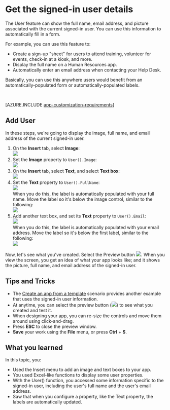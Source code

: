 <properties
	pageTitle="Show the current user details or information in PowerApps | Microsoft PowerApps"
	description="Insert the User function to display the name and email address of the signed-in user in PowerApps"
	services=""
	suite="powerapps"
	documentationCenter=""
	authors="MandiOhlinger"
	manager="erikre"
	editor=""/>

<tags
   ms.service="powerapps"
   ms.devlang="na"
   ms.topic="article"
   ms.tgt_pltfrm="na"
   ms.workload="na"
   ms.date="04/27/2016"
   ms.author="mandia"/>

# Get the signed-in user details
The User feature can show the full name, email address, and picture associated with the current signed-in user. You can use this information to automatically fill in a form.

For example, you can use this feature to:

- Create a sign-up "sheet" for users to attend training, volunteer for events, check-in at a kiosk, and more.
- Display the full name on a Human Resources app.
- Automatically enter an email address when contacting your Help Desk.

Basically, you can use this anywhere users would benefit from an automatically-populated form or automatically-populated labels.

&nbsp;

[AZURE.INCLUDE [app-customization-requirements](../includes/app-customization-requirements.md)]

## Add User
In these steps, we're going to display the image, full name, and email address of the current signed-in user.

1.	On the **Insert** tab, select **Image**:  
![][2]
2. Set the **Image** property to ```User().Image```:  
![][3]
3. On the **Insert** tab, select **Text**, and select **Text box**:  
![][4]
4.	Set the **Text** property to ```User().FullName```:  
![][6]  
When you do this, the label is automatically populated with your full name. Move the label so it's below the image control, similar to the following:  
![][5]
5. Add another text box, and set its **Text** property to ```User().Email```:  
![][8]  
When you do this, the label is automatically populated with your email address. Move the label so it's below the first label, similar to the following:  
![][7]

Now, let's see what you've created. Select the Preview button ![][9]. When you view the screen, you get an idea of what your app looks like; and it shows the picture, full name, and email address of the signed-in user.

## Tips and Tricks
- The [Create an app from a template](get-started-test-drive.md) scenario provides another example that uses the signed-in user information.
- At anytime, you can select the preview button (![][9]) to see what you created and test it.
- When designing your app, you can re-size the controls and move them around using click-and-drag.
- Press **ESC** to close the preview window.
- **Save** your work using the **File** menu, or press **Ctrl** + **S**.

## What you learned

In this topic, you:

- Used the Insert menu to add an image and text boxes to your app.
- You used Excel-like functions to display some user properties.
- With the User() function, you accessed some information specific to the signed-in user, including the user's full name and the user's email address.
- Saw that when you configure a property, like the Text property, the labels are automatically updated.


[2]: ./media/show-current-user/insertimage.png
[3]: ./media/show-current-user/imageproperty.png
[4]: ./media/show-current-user/insertlabel.png
[5]: ./media/show-current-user/label.png
[6]: ./media/show-current-user/textproperty.png
[7]: ./media/show-current-user/secondlabel.png
[8]: ./media/show-current-user/email.png
[9]: ./media/show-current-user/preview.png
